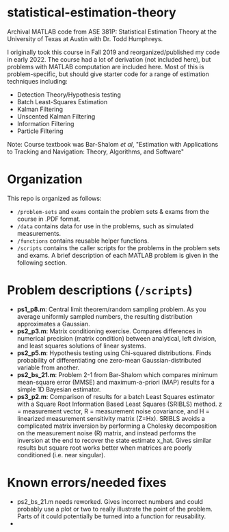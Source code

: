 # statistical-estimation-theory

Archival MATLAB code from ASE 381P: Statistical Estimation Theory at the University of Texas at Austin with Dr. Todd Humphreys.

I originally took this course in Fall 2019 and reorganized/published my code in early 2022. The course had a lot of derivation (not included here), but problems with MATLAB computation are included here. Most of this is problem-specific, but should give starter code for a range of estimation techniques including:
- Detection Theory/Hypothesis testing
- Batch Least-Squares Estimation
- Kalman Filtering
- Unscented Kalman Filtering
- Information Filtering
- Particle Filtering

Note: Course textbook was Bar-Shalom *et al*, "Estimation with Applications to Tracking and Navigation: Theory, Algorithms, and Software"

# Organization
This repo is organized as follows:
- `/problem-sets` and `exams` contain the problem sets & exams from the course in .PDF format.
- `/data` contains data for use in the problems, such as simulated measurements.
- `/functions` contains reusable helper functions.
- `/scripts` contains the caller scripts for the problems in the problem sets and exams. A brief description of each MATLAB problem is given in the following section.

# Problem descriptions (`/scripts`)
- **ps1_p8.m**: Central limit theorem/random sampling problem. As you average uniformly sampled numbers, the resulting distribution approximates a Gaussian.
- **ps2_p3.m**: Matrix conditioning exercise. Compares differences in numerical precision (matrix condition) between analytical, left division, and least squares solutions of linear systems.
- **ps2_p5.m**: Hypothesis testing using Chi-squared distributions. Finds probability of differentiating one zero-mean Gaussian-distributed variable from another.
- **ps2_bs_21.m**: Problem 2-1 from Bar-Shalom which compares minimum mean-square error (MMSE) and maximum-a-priori (MAP) results for a simple 1D Bayesian estimator. 
- **ps3_p2.m**: Comparison of results for a batch Least Squares estimator with a Square Root Information Based Least Squares (SRIBLS) method. z = measurement vector, R = measurement noise covariance, and H = linearized measurement sensitivity matrix (Z=Hx). SRIBLS avoids a complicated matrix inversion by performing a Cholesky decomposition on the measurement noise (R) matrix, and instead performs the inversion at the end to recover the state estimate x_hat. Gives similar results but square root works better when matrices are poorly conditioned (i.e. near singular). 


# Known errors/needed fixes
- ps2_bs_21.m needs reworked. Gives incorrect numbers and could probably use a plot or two to really illustrate the point of the problem. Parts of it could potentially be turned into a function for reusability.
- 